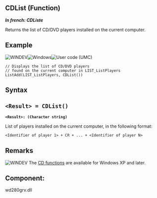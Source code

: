
## CDList (Function)

***In french: CDListe***



<a name="XUse"></a>
<a name="Use"></a>
<a name="description"></a>
Returns the list of CD/DVD players installed on the current computer.
<a name="Example1"></a>
<a name="sample_code"></a>

## Example

![WINDEV](https://doc.pcsoft.fr/ext/images/us/WD.png)![Windows](https://doc.pcsoft.fr/ext/images/us/WINDOWS.png)![User code (UMC)](https://doc.pcsoft.fr/ext/images/us/MCU.png) 
```wl
// Displays the list of CD/DVD players  
// found on the current computer in LIST_ListPlayers  
ListAdd(LIST_ListPlayers, CDList())
```

<a name="XSYNTAX"></a>
<a name="SYNTAX1"></a>

## Syntax

`<Result> = CDList()`
---

**`<Result>: (Character string)`**

List of players installed on the current computer, in the following format:


```txt
<Identifier of player 1> + CR + ... + <Identifier of player N>
```






<a name="NOTE0"></a>
<a name="NOTE0_1"></a>

## Remarks
![WINDEV](https://doc.pcsoft.fr/ext/images/us/WD.png) The [CD functions](../WDLang6/1000004103.md) are available for Windows XP and later.


<a name="XComponent"></a>

## Component:
wd280grv.dll
